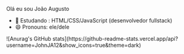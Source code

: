 Olá eu sou João Augusto 

- 🌱 Estudando : HTML/CSS/JavaScript (desenvolvedor fullstack)
- 😄 Pronouns: ele/dele

<div>
  <a href:"https://github.com/JohnJA12">
![Anurag's GitHub stats](https://github-readme-stats.vercel.app/api?username=JohnJA12&show_icons=true&theme=dark)
</div>
